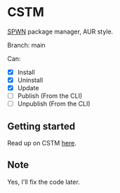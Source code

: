 # CSTM
[SPWN](https://github.com/Spu7Nix/SPWN-language) package manager, AUR style.

Branch: main

Can:
- [X] Install
- [X] Uninstall
- [X] Update
- [ ] Publish (From the CLI)
- [ ] Unpublish (From the CLI)

## Getting started
Read up on CSTM [here](https://github.com/Deltara3/CSTM/wiki).

## Note
Yes, I'll fix the code later.
